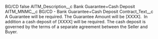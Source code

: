 <?xml version="1.0" encoding="UTF-8"?>
<CustomMetadata xmlns="http://soap.sforce.com/2006/04/metadata" xmlns:xsi="http://www.w3.org/2001/XMLSchema-instance" xmlns:xsd="http://www.w3.org/2001/XMLSchema">
    <label>BG/CD</label>
    <protected>false</protected>
    <values>
        <field>AITM_Description__c</field>
        <value xsi:type="xsd:string">Bank Guarantee+Cash Deposit</value>
    </values>
    <values>
        <field>AITM_MNMC__c</field>
        <value xsi:type="xsd:string">BG/CD - Bank Guarantee+Cash Deposit</value>
    </values>
    <values>
        <field>Contract_Text__c</field>
        <value xsi:type="xsd:string">A Guarantee will be required. The Guarantee Amount will be [XXXX].  In addition a cash deposit of [XXXX] will be required. The cash deposit is governed by the terms of a separate agreement between the Seller and Buyer.</value>
    </values>
</CustomMetadata>
